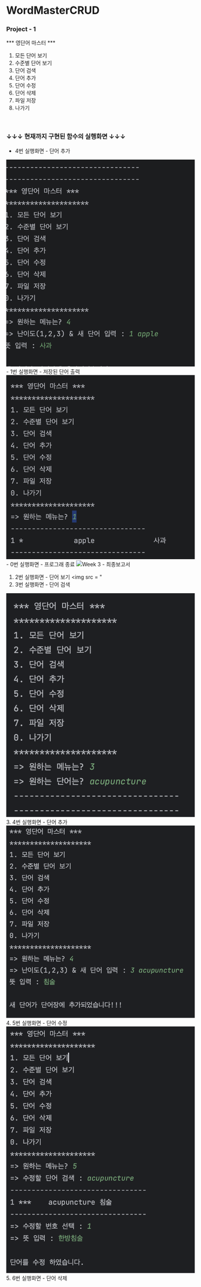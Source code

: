 # WordMasterCRUD
### Project - 1

*** 영단어 마스터 ***
1. 모든 단어 보기
2. 수준별 단어 보기
3. 단어 검색
4. 단어 추가
5. 단어 수정
6. 단어 삭제
7. 파일 저장
0. 나가기
<br>


### ↓↓↓ 현재까지 구현된 함수의 실행화면 ↓↓↓

- 4번 실행화면 - 단어 추가
<img src = "https://github.com/Dopaminic/JavaCRUD1/blob/0282485516f10042d23666b7a1f7050588048a10/Screenshots/%EC%8A%A4%ED%81%AC%EB%A6%B0%EC%83%B7%202023-09-09%20%EC%98%A4%ED%9B%84%2011.50.17.png">
- 1번 실행화면 - 저장된 단어 출력
<img src = "https://github.com/Dopaminic/JavaCRUD1/blob/0282485516f10042d23666b7a1f7050588048a10/Screenshots/%EC%8A%A4%ED%81%AC%EB%A6%B0%EC%83%B7%202023-09-09%20%EC%98%A4%ED%9B%84%2011.50.24.png">
- 0번 실행화면 - 프로그래 종료
<img src = "
<br>

## Week 3 - 최종보고서


1. 2번 실행화면 - 단어 보기
<img src = "
2. 3번 실행화면 - 단어 검색
<img src = "https://github.com/Dopaminic/JavaCRUD1/blob/0282485516f10042d23666b7a1f7050588048a10/Screenshots/%EC%8A%A4%ED%81%AC%EB%A6%B0%EC%83%B7%202023-09-16%20%EC%98%A4%ED%9B%84%2010.00.14.png">
3. 4번 실행화면 - 단어 추가
<img src = "https://github.com/Dopaminic/JavaCRUD1/blob/0282485516f10042d23666b7a1f7050588048a10/Screenshots/%EC%8A%A4%ED%81%AC%EB%A6%B0%EC%83%B7%202023-09-16%20%EC%98%A4%ED%9B%84%2010.00.26.png">
4. 5번 실행화면 - 단어 수정
<img src = "https://github.com/Dopaminic/JavaCRUD1/blob/0282485516f10042d23666b7a1f7050588048a10/Screenshots/%EC%8A%A4%ED%81%AC%EB%A6%B0%EC%83%B7%202023-09-16%20%EC%98%A4%ED%9B%84%2010.00.58.png">
5. 6번 실행화면 - 단어 삭제 
<img src = "
6. 7번 실행화면 - 파일저장 
<img src = "
7. 1번 실행화면 - 모든 단어보기
<img src = "


